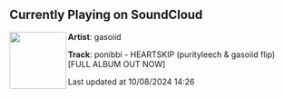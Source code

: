 ## Currently Playing on SoundCloud

[<img align="left" width="100" src="https://i1.sndcdn.com/artworks-nECunL3zcxKjj7J9-Bve2OQ-t500x500.jpg">](https://soundcloud.com/gasoiid/heartskipppp?in=saxurn/sets/plaesthetics)

**Artist**: gasoiid 

**Track**: ponibbi - HEARTSKIP (purityleech & gasoiid flip) [FULL ALBUM OUT NOW]

Last updated at 10/08/2024 14:26
